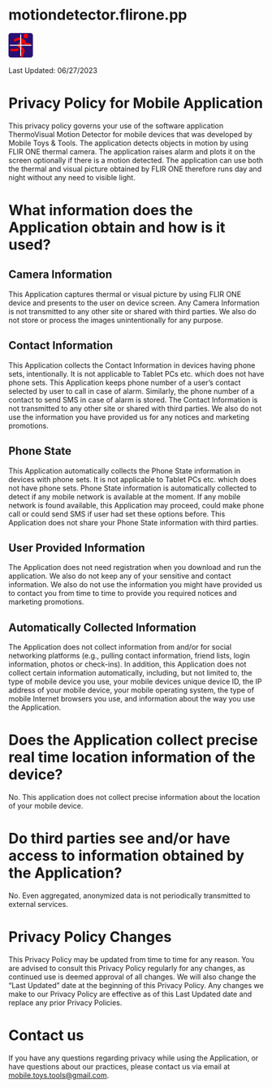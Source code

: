 # motiondetector.flirone.pp
![This is an image](ic_launcher.png)

Last Updated: 06/27/2023

# Privacy Policy for Mobile Application

This privacy policy governs your use of the software application ThermoVisual Motion Detector for mobile devices that was developed by Mobile Toys & Tools. The application detects objects in motion by using FLIR ONE thermal camera. The application raises alarm and plots it on the screen optionally if there is a motion detected. The application can use both the thermal and visual picture obtained by FLIR ONE therefore runs day and night without any need to visible light.

# What information does the Application obtain and how is it used?
## Camera Information
This Application captures thermal or visual picture by using FLIR ONE device and presents to the user on device screen. Any Camera Information is not transmitted to any other site or shared with third parties. We also do not store or process the images unintentionally for any purpose.

## Contact Information
This Application collects the Contact Information in devices having phone sets, intentionally. It is not applicable to Tablet PCs etc. which does not have phone sets. This Application keeps phone number of a user’s contact selected by user to call in case of alarm. Similarly, the phone number of a contact to send SMS in case of alarm is stored. The Contact Information is not transmitted to any other site or shared with third parties. We also do not use the information you have provided us for any notices and marketing promotions.

## Phone State
This Application automatically collects the Phone State information in devices with phone sets. It is not applicable to Tablet PCs etc. which does not have phone sets. Phone State information is automatically collected to detect if any mobile network is available at the moment. If any mobile network is found available, this Application may proceed, could make phone call or could send SMS if user had set these options before. This Application does not share your Phone State information with third parties.

## User Provided Information
The Application does not need registration when you download and run the application. We also do not keep any of your sensitive and contact information. We also do not use the information you might have provided us to contact you from time to time to provide you required notices and marketing promotions.

## Automatically Collected Information
The Application does not collect information from and/or for social networking platforms (e.g., pulling contact information, friend lists, login information, photos or check-ins). In addition, this Application does not collect certain information automatically, including, but not limited to, the type of mobile device you use, your mobile devices unique device ID, the IP address of your mobile device, your mobile operating system, the type of mobile Internet browsers you use, and information about the way you use the Application.

# Does the Application collect precise real time location information of the device?
No. This application does not collect precise information about the location of your mobile device.

# Do third parties see and/or have access to information obtained by the Application?
No. Even aggregated, anonymized data is not periodically transmitted to external services.

# Privacy Policy Changes
This Privacy Policy may be updated from time to time for any reason. You are advised to consult this Privacy Policy regularly for any changes, as continued use is deemed approval of all changes. We will also change the “Last Updated” date at the beginning of this Privacy Policy. Any changes we make to our Privacy Policy are effective as of this Last Updated date and replace any prior Privacy Policies.

# Contact us
If you have any questions regarding privacy while using the Application, or have questions about our practices, please contact us via email at [mobile.toys.tools@gmail.com](mobile.toys.tools@gmail.com).

